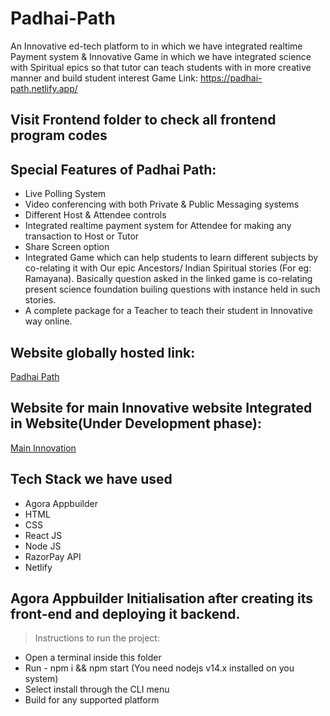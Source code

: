 # Padhai-Path
An Innovative ed-tech platform to in which we have integrated realtime Payment system &amp; Innovative Game in which we have integrated science with Spiritual epics so that tutor can teach students with in more creative manner and build student interest
Game Link: https://padhai-path.netlify.app/

## Visit Frontend folder to check all frontend program codes 

## Special Features of Padhai Path:
* Live Polling System
* Video conferencing with both Private & Public Messaging systems
* Different Host & Attendee controls
* Integrated realtime payment system for Attendee for making any transaction to Host or Tutor
* Share Screen option
* Integrated Game which can help students to learn different subjects by co-relating it with Our epic Ancestors/ Indian Spiritual stories (For eg: Ramayana). Basically question asked in the linked game is co-relating present science foundation builing questions with instance held in such stories.
* A complete package for a Teacher to teach their student in Innovative way online.

## Website globally hosted link: 
[Padhai Path](https://padhai-path.netlify.app/create)

## Website for main Innovative website Integrated in Website(Under Development phase): 
[Main Innovation](https://mchemystery.web.app/)

## Tech Stack we have used
* Agora Appbuilder
* HTML
* CSS
* React JS
* Node JS
* RazorPay API
* Netlify

## Agora Appbuilder Initialisation after creating its front-end and deploying it backend.

> Instructions to run the project:
* Open a terminal inside this folder
* Run - npm i && npm start (You need nodejs v14.x installed on you system)
* Select install through the CLI menu
* Build for any supported platform
